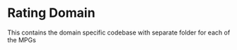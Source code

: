 # Rating Domain
This contains the domain specific codebase with separate folder for each of the MPGs
